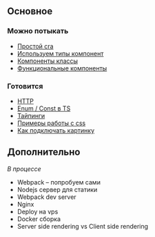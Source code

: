 ## Основное

### Можно потыкать
* [Простой cra](https://github.com/vladpereskokov/ya-praktikum-mid-frontend-lessons/tree/lesson-1)
* [Используем типы компонент](https://github.com/vladpereskokov/ya-praktikum-mid-frontend-lessons/tree/lesson-2)
* [Компоненты классы](https://github.com/vladpereskokov/ya-praktikum-mid-frontend-lessons/tree/lesson-3)
* [Функциональные компоненты](https://github.com/vladpereskokov/ya-praktikum-mid-frontend-lessons/tree/lesson-4)

### Готовится
* [HTTP](https://github.com/vladpereskokov/ya-praktikum-mid-frontend-lessons/tree/lesson-5)
* [Enum / Const в TS](https://github.com/vladpereskokov/ya-praktikum-mid-frontend-lessons/tree/lesson-5)
* [Тайпинги](https://github.com/vladpereskokov/ya-praktikum-mid-frontend-lessons/tree/lesson-5)
* [Примеры работы с css](https://github.com/vladpereskokov/ya-praktikum-mid-frontend-lessons/tree/lesson-5)
* [Как подключать картинку](https://github.com/vladpereskokov/ya-praktikum-mid-frontend-lessons/tree/lesson-5)

## Дополнительно
_В процессе_

* Webpack – попробуем сами
* Nodejs сервер для статики 
* Webpack dev server 
* Nginx 
* Deploy на vps 
* Docker сборка 
* Server side rendering vs Client side rendering 
